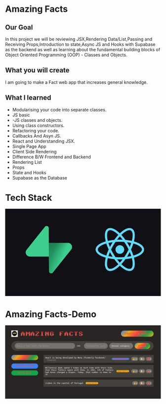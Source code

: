 # Amazing Facts

## Our Goal

In this project we will be reviewing JSX,Rendering Data/List,Passing and Receiving Props,Introduction to state,Async JS and Hooks with Supabase as the backend as well as learning about the fundamental building blocks of Object Oriented Programming (OOP) - Classes and Objects. 


## What you will create

I am going to make a Fact web app that increases general knowledge. 

## What I learned

- Modularising your code into separate classes.
- JS basic
- -JS classes and objects.
- Using class constructors.
- Refactoring your code.
- Callbacks  And Asyn JS.
- React and Understanding JSX.
- Single Page App
- Client Side Rendering
- Difference B/W Frontend and Backend
- Rendering List
- Props
- State and Hooks
- Supabase as the Database



# Tech Stack

![Stack](https://github.com/AftabSahil/amazing_facts/blob/master/Stack.jpg)

# Amazing Facts-Demo 
![Stack](https://github.com/AftabSahil/amazing_facts/blob/master/projectDemo.png)


